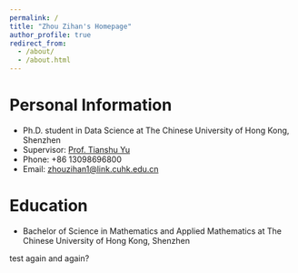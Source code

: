 ```yaml
---
permalink: /
title: "Zhou Zihan's Homepage"
author_profile: true
redirect_from: 
  - /about/
  - /about.html
---
```

# Personal Information

- Ph.D. student in Data Science at The Chinese University of Hong Kong, Shenzhen
- Supervisor: [Prof. Tianshu Yu](https://mypage.cuhk.edu.cn/academics/yutianshu/)
- Phone: +86 13098696800
- Email: [zhouzihan1@link.cuhk.edu.cn](zhouzihan1@link.cuhk.edu.cn)

# Education

- Bachelor of Science in Mathematics and Applied Mathematics at The Chinese University of Hong Kong, Shenzhen

test again and again?
